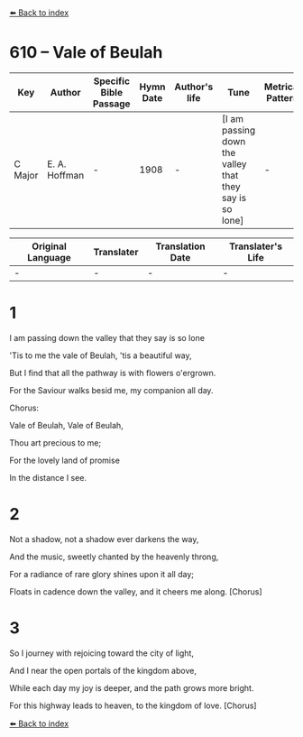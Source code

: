 [⬅️ Back to index](../README.md)

# 610 – Vale of Beulah

Key | Author   | Specific Bible Passage     |Hymn Date |Author's life |Tune |Metrical Pattern   |Composer/Source
-- | --------- | ---------------------------|----------|--------------|-----|-------------------|-------------  
C Major |E. A. Hoffman |- |1908 |- |[I am passing down the valley that they say is so lone] |- |Joseph Garrison

Original Language | Translater | Translation Date   | Translater's Life  
----------------- | --------- | --------------------|-------------     
\- |- |- |-




# 1

I am passing down the valley that they say is so lone

'Tis to me the vale of Beulah, 'tis a beautiful way,

But I find that all the pathway is with flowers o'ergrown.

For the Saviour walks besid me, my companion all day.



Chorus:

Vale of Beulah, Vale of Beulah,

Thou art precious to me;

For the lovely land of promise

In the distance I see.



# 2

Not a shadow, not a shadow ever darkens the way,

And the music, sweetly chanted by the heavenly throng,

For a radiance of rare glory shines upon it all day;

Floats in cadence down the valley, and it cheers me along.  [Chorus]



# 3

So I journey with rejoicing toward the city of light,

And I near the open portals of the kingdom above,

While each day my joy is deeper, and the path grows more bright.

For this highway leads to heaven, to the kingdom of love.  [Chorus]



[⬅️ Back to index](../README.md)

